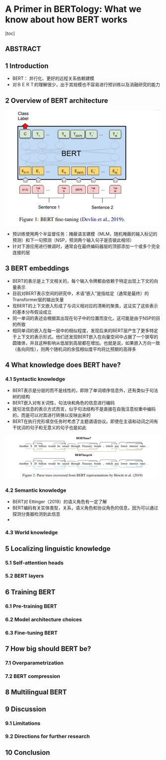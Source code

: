 # A Primer in BERTology: What we know about how BERT works

[toc]

## ABSTRACT

## 1 Introduction
- BERT： 并行化、更好的远程关系依赖建模
- 对ＢＥＲＴ的理解很少，出于其规模也不容易进行预训练以及消融研究的能力

## 2 Overview of BERT architecture
![](../../images/d0001/06303351020202593510.png)
- 预训练使用两个半监督任务：掩蔽语言建模（MLM，随机掩蔽的输入标记的预测）和下一句预测（NSP，预测两个输入句子是否彼此相邻）
- 针对下游应用进行微调时，通常会在最终编码器层的顶部添加一个或多个完全连接的层

## 3 BERT embeddings
- BERT的表示是上下文相关的，每个输入令牌都由依赖于特定出现上下文的向量表示
- 目前对BERT表示空间的研究中，术语“嵌入”是指给定（通常是最终）的Transformer层的输出矢量
- 现BERT的上下文嵌入形成了与词义相对应的清晰的聚类，这证实了这些表示的基本分布假设成立
- 同一单词的表述会根据其出现在句子中的位置而变化，这可能是由于NSP的目的所致
- 相同单词的嵌入在每一层中的相似程度，发现后来的BERT层产生了更多特定于上下文的表示形式。他们还发现BERT嵌入在向量空间中占据了一个狭窄的圆锥体，并且这种影响从低层到高层都在增加。也就是说，如果嵌入方向一致（各向同性），则两个随机词的余弦相似度平均将比预期的高得多

## 4 What knowledge does BERT have?
### 4.1 Syntactic knowledge
- BERT表示是分层的而不是线性的，即除了单词顺序信息外，还有类似于句法树的结构
- BERT嵌入对有关词性，句法块和角色的信息进行编码
- 就句法信息的表示方式而言，似乎句法结构不是直接在自我注意权重中编码的，而是可以对其进行转换以反映出来的
- BERT在执行完形填空任务时考虑了主题谓语协议。即使在主语和动词之间有干扰词的句子和无意义的句子也是如此

![](../../images/d0001/06303511021202065110.png)

### 4.2 Semantic knowledge
- BERT对 Ettinger（2019）的语义角色有一定了解
- BERT编码有关实体类型，关系，语义角色和协议角色的信息，因为可以通过探测分类器检测到此信息
- 

### 4.3 World knowledge

## 5 Localizing linguistic knowledge
### 5.1 Self-attention heads

### 5.2 BERT layers

## 6 Training BERT
### 6.1 Pre-training BERT

### 6.2 Model architecture choices

### 6.3 Fine-tuning BERT

## 7 How big should BERT be?
### 7.1 Overparametrization

### 7.2 BERT compression

## 8 Multilingual BERT

## 9 Discussion
### 9.1 Limitations

### 9.2 Directions for further research

## 10 Conclusion
